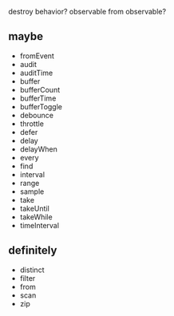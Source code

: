 destroy behavior?
observable from observable?

## maybe
* fromEvent
* audit
* auditTime
* buffer
* bufferCount
* bufferTime
* bufferToggle
* debounce
* throttle
* defer
* delay
* delayWhen
* every
* find
* interval
* range
* sample
* take
* takeUntil
* takeWhile
* timeInterval

## definitely
* distinct
* filter
* from
* scan
* zip
